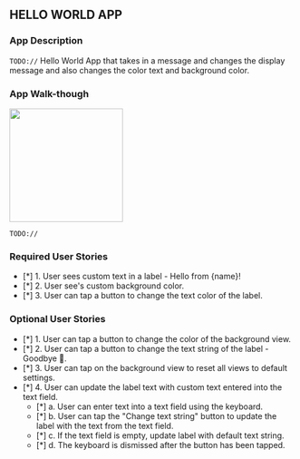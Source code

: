 ## HELLO WORLD APP

### App Description
`TODO://` Hello World App that takes in a message and changes the display message and also changes the color text and background color.

### App Walk-though

<img src="http://g.recordit.co/fr0FlpIzG8.gif" width=200><br>

`TODO://`

### Required User Stories
- [*] 1. User sees custom text in a label - Hello from {name}!
- [*] 2. User see's custom background color.
- [*] 3. User can tap a button to change the text color of the label.

### Optional User Stories
- [*] 1. User can tap a button to change the color of the background view.
- [*] 2. User can tap a button to change the text string of the label - Goodbye 👋.
- [*] 3. User can tap on the background view to reset all views to default settings.
- [*] 4. User can update the label text with custom text entered into the text field.
   - [*] a. User can enter text into a text field using the keyboard.
   - [*] b. User can tap the "Change text string" button to update the label with the text from the text field.
   - [*] c. If the text field is empty, update label with default text string.
   - [*] d. The keyboard is dismissed after the button has been tapped.